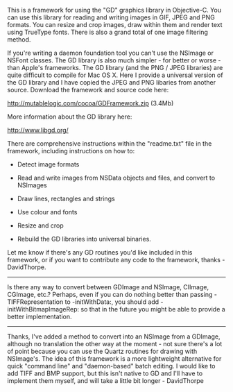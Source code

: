 This is a framework for using the "GD" graphics library in Objective-C.
You can use this library for reading and writing images in GIF, JPEG and PNG
formats. You can resize and crop images, draw within them and render
text using TrueType fonts. There is also a grand total of one image filtering 
method.

If you're writing a daemon foundation tool you can't use the NSImage or NSFont
classes. The GD library is also much simpler - for better or worse - than 
Apple's frameworks. The GD library (and the PNG / JPEG libraries) are quite 
difficult to compile for Mac OS X. Here I provide a universal version of the
GD library and I have copied the JPEG and PNG libaries from another source.
Download the framework and source code here: 

http://mutablelogic.com/cocoa/GDFramework.zip (3.4Mb)

More information about the GD library here:

http://www.libgd.org/

There are comprehensive instructions within the "readme.txt" file in the framework,
including instructions on how to:

 

* Detect image formats

* Read and write images from NSData objects and files, and convert to NSImages

*  Draw lines, rectangles and strings

* Use colour and fonts

* Resize and crop

* Rebuild the GD libraries into universal binaries.

 

Let me know if there's any GD routines you'd like included in this framework, or if you
want to contribute any code to the framework, thanks - DavidThorpe.
  
----

Is there any way to convert between GDImage and NSImage, CIImage, CGImage, etc.? Perhaps, even if you can do nothing better than passing -TIFFRepresentation to -initWithData:, you should add -initWithBitmapImageRep: so that in the future you might be able to provide a better implementation.

----

Thanks, I've added a method to convert into an NSImage from a GDImage, although no translation the other way at the moment - not sure there's a lot of point because you can use the Quartz routines for drawing with NSImage's. The idea of this framework is a more lightweight alternative for quick "command line" and "daemon-based" batch editing. I would like to add TIFF and BMP support, but this isn't native to GD and I'll have to implement them myself, and will take a little bit longer - DavidThorpe
